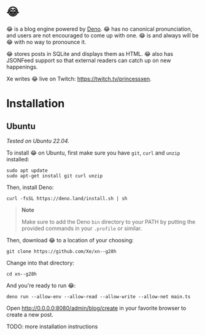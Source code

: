 # 😂

😂 is a blog engine powered by [Deno](https://deno.land). 😂 has no canonical pronunciation, and users are not encouraged to come up with one. 😂 is and always will be 😂 with no way to pronounce it.

😂 stores posts in SQLite and displays them as HTML. 😂 also has JSONFeed support so that external readers can catch up on new happenings.

Xe writes 😂 live on Twitch: https://twitch.tv/princessxen.

# Installation

## Ubuntu

*Tested on Ubuntu 22.04.*

To install 😂 on Ubuntu, first make sure you have `git`, `curl` and `unzip` installed:

```
sudo apt update
sudo apt-get install git curl unzip
```

Then, install Deno:

```
curl -fsSL https://deno.land/install.sh | sh
```

> **Note**
>
> Make sure to add the Deno `bin` directory to your PATH by putting the provided commands in your `.profile` or similar.

Then, download 😂 to a location of your choosing:

```
git clone https://github.com/Xe/xn--g28h
```

Change into that directory:

```
cd xn--g28h
```

And you're ready to run 😂:

```
deno run --allow-env --allow-read --allow-write --allow-net main.ts
```

Open http://0.0.0.0:8080/admin/blog/create in your favorite browser to create a new post.

TODO: more installation instructions
